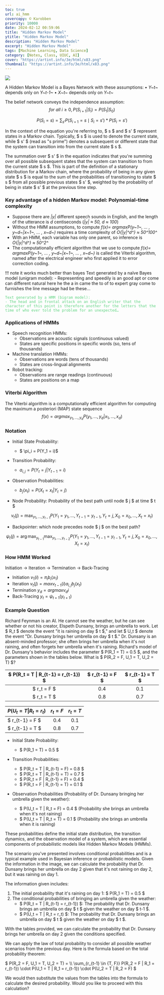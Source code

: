 ```yaml
---
toc: true
url: ai_hmm
covercopy: © Karobben
priority: 10000
date: 2024-02-12 00:59:06
title: "Hidden Markov Model"
ytitle: "Hidden Markov Model"
description: "Hidden Markov Model"
excerpt: "Hidden Markov Model"
tags: [Machine Learning, Data Science]
category: [Notes, Class, UIUC, AI]
cover: "https://artint.info/3e/html/x83.png"
thumbnail: "https://artint.info/3e/html/x83.png"
---
```


![](https://imgur.com/oMmL1Ln.png)

A Hidden Markov Model is a Bayes Network with these assumptions:
• *Y~t~* depends only on *Y~t-1~*
• *X~t~* depends only on *Y~t~*

The belief network conveys the independence assumption: 
$$
for\ all\ i \geq 0, P(S_{i+1}|S_i) = P (S_1|S_0)
$$

$$
P(S_i = s) = \sum_{s'} P(S_{i+1} = s \mid S_i = s') * P(S_i = s')
$$

In the context of the equation you're referring to, $ s $ and $ s' $ represent states in a Markov chain. Typically, $ s $ is used to denote the current state, while $ s' $ (read as "s prime") denotes a subsequent or different state that the system can transition into from the current state $ s $. 

The summation over $ s' $ in the equation indicates that you're summing over all possible subsequent states that the system can transition to from the current state $ s $. This is part of the definition of a stationary distribution for a Markov chain, where the probability of being in any given state $ s $ is equal to the sum of the probabilities of transitioning to state $ s $ from all possible previous states $ s' $, weighted by the probability of being in state $ s' $ at the previous time step.

### Key advantage of a hidden Markov model: Polynomial-time complexity

- Suppose there are *|y|* different speech sounds in English, and the length of the utterance is *d* centiseconds (*|y| ≈ 50, d ≈ 100*)
- Without the HMM assumptions, to compute *f(x)= argmaxP(y~1~, … , y~d~|x~1~, … , x~d~)* requires a time complexity of
*O{|y|^d^} ≈ 50^100^*
- With an HMM, each variable has only one parent, so inference is *O{|y|^d^} ≈ 50^2^*
- The computationally efficient algorithm that we use to compute *f(x)= argmaxP(y~1~, … , y~d~|x~1~, … , x~d~)* is called the Viterbi algorithm, named after the electrical engineer who first applied it to error correction coding.

!!! note it works much better than bayes
    Text generated by a naïve Bayes model (unigram model):
    - Representing and speedily is an good apt or come can different natural here he the a in came the to of to expert gray come to furnishes the line message had be these…
    
    Text generated by a HMM (bigram model):
    - The head and in frontal attack on an English writer that the character of this point is therefore another for the letters that the time of who ever told the problem for an unexpected…

### Applications of HMMs
- Speech recognition HMMs:
    - Observations are acoustic signals (continuous valued)
    - States are specific positions in specific words (so, tens of thousands)
- Machine translation HMMs:
    - Observations are words (tens of thousands)
    - States are cross-lingual alignments
- Robot tracking:
    - Observations are range readings (continuous)
    - States are positions on a map

### Viterbi Algorithm

The Viterbi algorithm is a computationally efficient algorithm for computing the maximum a posteriori (MAP) state sequence
$$
f(x)= argmax_{y_1, … , y_d}P(y_1, … , y_d|x_1, … , x_d)
$$

### Notation

- Initial State Probability:
    - $ \pi_i = P(Y_1 = i)$
- Transition Probability:
    - $a_{i,j} = P(Y_t=j| Y_{t-1} = i)$
- Observation Probabilities:
    - $b_j(x_t) = P(X_t = x_t|Y_t=j)$

- Node Probability: Probability of the best path until node $ j $ at time $ t $

$$
v_t(j) = \max_{y_1,...,y_{t-1}} P(Y_1 = y_1 ,..., Y_{t-1} = y_{t-1}, Y_t = j, X_0 = x_0, ..., X_t = x_t)
$$

- Backpointer: which node precedes node $ j $ on the best path?

$$
\psi_t(j) = \arg\max_{y_{t-1}} \max_{y_1,...,y_{t-2}} P(Y_1 = y_1 ,..., Y_{t-1} = y_{t-1}, Y_t = j, X_0 = x_0, ..., X_t = x_t)
$$

### How HMM Worked

Initiation → Iteration → Termination → Back-Tracing

- Initiation
    $v_1(i) = \pi_ib_i(x_1)$
- Iteration
    $v_t(j) = max v_{t-1}(i)a_{i,j}b_j(x_t)$
- Termination
    $y_d = argmax v_d{i}$
- Back-Tracing
    $y_t = \psi_{t+1}(y_{t+1})$


### Example Question


Richard Feynman is an AI. He cannot see the weather, but he can see whether or not his creator, Elspeth Dunsany, brings an umbrella to work. Let $ R_t $ denote the event "it is raining on day $ t $," and let $ U_t $ denote the event "Dr. Dunsany brings her umbrella on day $ t $." Dr. Dunsany is an absent-minded professor; she often brings her umbrella when it's not raining, and often forgets her umbrella when it's raining. Richard's model of Dr. Dunsany's behavior includes the parameter $ P(R_1 = T) = 0.5 $, and the parameters shown in the tables below. What is $ P(R_2 = F, U_1 = T, U_2 = T) $?


| $ P(R_t = T \| R_{t-1} = r_{t-1}) $ | $ r_{t-1} = F $ | $ r_{t-1} = T $ |
| :-: | :---: | :---: |
| $ r_t = F $ | 0.4 | 0.1 |
| $ r_t = T $ | 0.8 | 0.7 |


| $P(U_t = T \| R_t = r_t)$  |  $r_t = F$  |  $r_t = T$  |
| :--- | :---: | :---: |
| $ r_{t-1} = F $ | 0.4 | 0.1 |
| $ r_{t-1} = T $ | 0.8 | 0.7 |



- Initial State Probability:
  - $ P(R_1 = T) = 0.5 $

- Transition Probabilities:
  - $ P(R_t = T | R_{t-1} = F) = 0.8 $
  - $ P(R_t = T | R_{t-1} = T) = 0.7 $
  - $ P(R_t = F | R_{t-1} = F) = 0.4 $
  - $ P(R_t = F | R_{t-1} = T) = 0.1 $

- Observation Probabilities (Probability of Dr. Dunsany bringing her umbrella given the weather):
  - $ P(U_t = T | R_t = F) = 0.4 $ (Probability she brings an umbrella when it's not raining)
  - $ P(U_t = T | R_t = T) = 0.1 $ (Probability she brings an umbrella when it is raining)




These probabilities define the initial state distribution, the transition dynamics, and the observation model of a system, which are essential components of probabilistic models like Hidden Markov Models (HMMs).


The scenario you've presented involves conditional probabilities and is a typical example used in Bayesian inference or probabilistic models. Given the information in the image, we can calculate the probability that Dr. Dunsany brings her umbrella on day 2 given that it's not raining on day 2, but it was raining on day 1.

The information given includes:

1. The initial probability that it's raining on day 1: $ P(R_1 = T) = 0.5 $
2. The conditional probabilities of bringing an umbrella given the weather:
   - $ P(R_t = T | R_{t-1} = r_{t-1}) $: The probability that Dr. Dunsany brings an umbrella on day $ t $ given the weather on day $ t-1 $.
   - $ P(U_t = T | R_t = r_t) $: The probability that Dr. Dunsany brings an umbrella on day $ t $ given the weather on day $ t $.

With the tables provided, we can calculate the probability that Dr. Dunsany brings her umbrella on day 2 given the conditions specified.

We can apply the law of total probability to consider all possible weather scenarios from the previous day. Here is the formula based on the total probability theorem:

$ P(R_2 = F, U_1 = T, U_2 = T) = \\\\
\sum_{r_{t-1} \in \{T, F\}} P(R_2 = F | R_1 = r_{t-1}) \cdot P(U_1 = T | R_1 = r_{t-1}) \cdot P(U_2 = T | R_2 = F) 
$

We would then substitute the values from the tables into the formula to calculate the desired probability. Would you like to proceed with this calculation?


<style>
pre {
  color: #5fd381;
}
</style>
